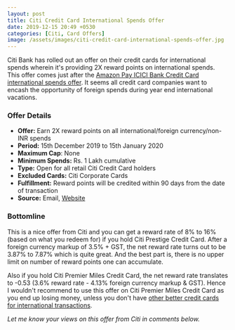 ```yaml
---
layout: post
title: Citi Credit Card International Spends Offer
date: 2019-12-15 20:49 +0530
categories: [Citi, Card Offers]
image: /assets/images/citi-credit-card-international-spends-offer.jpg
---
```


Citi Bank has rolled out an offer on their credit cards for international spends wherein it's providing 2X reward points on international spends. This offer comes just after the [Amazon Pay ICICI Bank Credit Card international spends offer](/amazon-pay-icici-bank-credit-card-international-spends-offer/). It seems all credit card companies want to encash the opportunity of foreign spends during year end international vacations.

### Offer Details

- **Offer:** Earn 2X reward points on all international/foreign currency/non-INR spends
- **Period:** 15th December 2019 to 15th January 2020
- **Maximum Cap**: None
- **Minimum Spends:** Rs. 1 Lakh cumulative
- **Type:** Open for all retail Citi Credit Card holders
- **Excluded Cards:** Citi Corporate Cards
- **Fulfillment:** Reward points will be credited within 90 days from the date of transaction
- **Source:** Email, [Website](hhttps://www.online.citibank.co.in/special-offers/offer/index.html?cat=New_Offers&id=95)

### Bottomline

This is a nice offer from Citi and you can get a reward rate of 8% to 16% (based on what you redeem for) if you hold Citi Prestige Credit Card. After a foreign currency markup of 3.5% + GST, the net reward rate turns out to be 3.87% to 7.87% which is quite great. And the best part is, there is no upper limit on number of reward points one can accumulate.

Also if you hold Citi Premier Miles Credit Card, the net reward rate translates to -0.53 (3.6% reward rate - 4.13% foreign currency markup & GST). Hence I wouldn't recommend to use this offer on Citi Premier Miles Credit Card as you end up losing money, unless you don't have [other better credit cards for international transactions](/best-credit-cards-in-india-with-low-forex-currency-markup-for-international-travel-spends/).

_Let me know your views on this offer from Citi in comments below._
